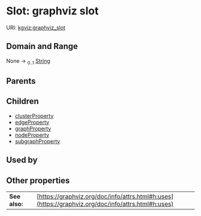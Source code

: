 
# Slot: graphviz slot




URI: [kgviz:graphviz_slot](https://w3id.org/kgviz/graphviz_slot)


## Domain and Range

None &#8594;  <sub>0..1</sub> [String](types/String.md)

## Parents


## Children

 *  [clusterProperty](clusterProperty.md)
 *  [edgeProperty](edgeProperty.md)
 *  [graphProperty](graphProperty.md)
 *  [nodeProperty](nodeProperty.md)
 *  [subgraphProperty](subgraphProperty.md)

## Used by


## Other properties

|  |  |  |
| --- | --- | --- |
| **See also:** | | [https://graphviz.org/doc/info/attrs.html#h:uses](https://graphviz.org/doc/info/attrs.html#h:uses) |

